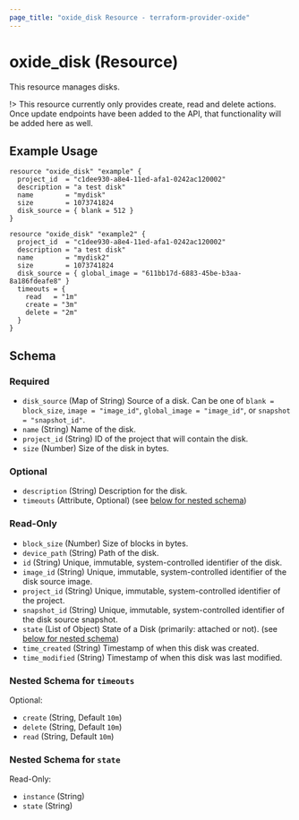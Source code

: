```yaml
---
page_title: "oxide_disk Resource - terraform-provider-oxide"
---
```


# oxide_disk (Resource)

This resource manages disks.

!> This resource currently only provides create, read and delete actions. Once update endpoints have been added to the API, that functionality will be added here as well.

## Example Usage

```hcl
resource "oxide_disk" "example" {
  project_id  = "c1dee930-a8e4-11ed-afa1-0242ac120002"
  description = "a test disk"
  name        = "mydisk"
  size        = 1073741824
  disk_source = { blank = 512 }
}

resource "oxide_disk" "example2" {
  project_id  = "c1dee930-a8e4-11ed-afa1-0242ac120002"
  description = "a test disk"
  name        = "mydisk2"
  size        = 1073741824
  disk_source = { global_image = "611bb17d-6883-45be-b3aa-8a186fdeafe8" }
  timeouts = {
    read   = "1m"
    create = "3m"
    delete = "2m"
  }
}
```

## Schema

### Required

- `disk_source` (Map of String) Source of a disk. Can be one of `blank = block_size`, `image = "image_id"`, `global_image = "image_id"`, or `snapshot = "snapshot_id"`.
- `name` (String) Name of the disk.
- `project_id` (String) ID of the project that will contain the disk.
- `size` (Number) Size of the disk in bytes.

### Optional

- `description` (String) Description for the disk.
- `timeouts` (Attribute, Optional) (see [below for nested schema](#nestedatt--timeouts))

### Read-Only

- `block_size` (Number) Size of blocks in bytes.
- `device_path` (String) Path of the disk.
- `id` (String) Unique, immutable, system-controlled identifier of the disk.
- `image_id` (String) Unique, immutable, system-controlled identifier of the disk source image.
- `project_id` (String) Unique, immutable, system-controlled identifier of the project.
- `snapshot_id` (String) Unique, immutable, system-controlled identifier of the disk source snapshot.
- `state` (List of Object) State of a Disk (primarily: attached or not). (see [below for nested schema](#nestedatt--state))
- `time_created` (String) Timestamp of when this disk was created.
- `time_modified` (String) Timestamp of when this disk was last modified.

<a id="nestedatt--timeouts"></a>

### Nested Schema for `timeouts`

Optional:

- `create` (String, Default `10m`)
- `delete` (String, Default `10m`)
- `read` (String, Default `10m`)

<a id="nestedatt--state"></a>

### Nested Schema for `state`

Read-Only:

- `instance` (String)
- `state` (String)
